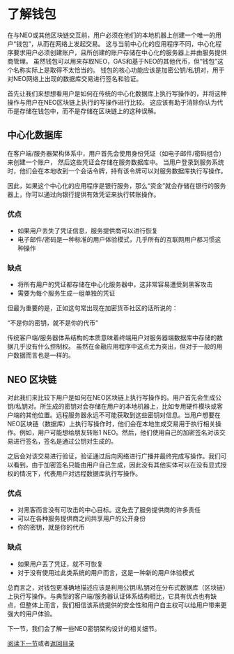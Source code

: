 # 了解钱包
在与NEO或其他区块链交互前，用户必须在他们的本地机器上创建一个唯一的用户“钱包”，从而在网络上发起交易。 这与当前中心化的应用程序不同，中心化程序要求用户必须创建账户，且所创建的账户存储在中心化的服务器上并由服务提供商管理。 虽然钱包可以用来存取NEO，GAS和基于NEO的其他代币，但“钱包”这个名称实际上是取得不太恰当的。 钱包的核心功能应该是加密公钥/私钥对，用于对NEO网络上出现的数据库交易进行签名和验证。

首先让我们来想想看用户是如何在传统的中心化数据库上执行写操作的，并将这种操作与用户在NEO区块链上执行的写操作进行比较。 这应该有助于消除你认为代币是存储在钱包中，而不是存储在区块链上的这种误解。

## 中心化数据库
在客户端/服务器架构体系中，用户首先会使用身份凭证（如电子邮件/密码组合）来创建一个账户， 然后这些凭证会存储在服务数据库中。 当用户登录到服务系统时，他们会在本地收到一个会话令牌，持有该令牌可以对服务数据库执行写操作。

因此，如果这个中心化的应用程序是银行服务，那么“资金”就会存储在银行的服务器上，你可以通过向银行提供有效凭证来执行转账操作。

### 优点
- 如果用户丢失了凭证信息，服务提供商可以进行恢复
- 电子邮件/密码是一种标准的用户体验模式，几乎所有的互联网用户都习惯这种操作

### 缺点
- 将所有用户的凭证都存储在中心化服务器中，这非常容易遭受到黑客攻击
- 需要为每个服务生成一组单独的凭证

但最为重要的是，正如这句常出现在加密货币社区的话所说的：

“不是你的密钥，就不是你的代币”

传统客户端/服务器体系结构的本质意味着终端用户对服务器端数据库中存储的数据几乎没有什么控制权。 虽然在金融应用程序中这点尤为突出，但对于一般的用户数据而言也是一样的。

## NEO 区块链
对此我们来比较下用户是如何在NEO区块链上执行写操作的。用户首先会生成公钥/私钥对。所生成的密钥对会存储在用户的本地机器上，比如专用硬件模块或客户端的其他位置。远程服务器永远不可能获取到这些密钥对信息。当用户想要在NEO区块链（数据库）上执行写操作时，他们会在本地生成交易用于执行相关操作。例如，用户可能想给朋友转账1 NEO。然后，他们使用自己的加密签名对该交易进行签名，签名是通过公钥对生成的。

之后会对该交易进行验证，验证通过后向网络进行广播并最终完成写操作。我们可以看到，由于加密签名只能由用户自己生成，因此没有其他实体可以在没有显式授权的情况下，代表用户对远程数据库执行写操作。

 ### 优点
 - 对黑客而言没有可攻击的中心目标。这免去了服务提供商的许多责任
 - 可以在各种服务提供商之间共享用户的公开身份
 - 你的密钥，就是你的代币
### 缺点
 - 如果用户丢了凭证，就不可恢复
 - 对于没有使用过此类系统的用户而言，这是一种新的用户体验模式

总而言之，对钱包更准确地描述应该是利用公钥/私钥对在分布式数据库（区块链）上执行写操作。与典型的客户端/服务器认证体系结构相比，它具有优点也有缺点，但整体上而言，我们相信该系统提供的安全性和用户自主权可以给用户带来更强大的用户体验。

下一节，我们会了解一些NEO密钥架构设计的相关细节。

[阅读下一节](2-Key_derivation_and_address_generation_on_NEO.md)或者[返回目录](../index.md)

